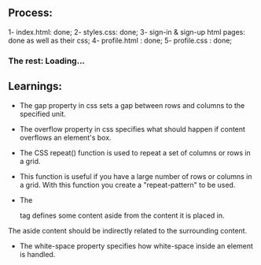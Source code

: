 ## Process:

1- index.html: done;
2- styles.css: done;
3- sign-in & sign-up html pages: done as well as their css;
4- profile.html : done;
5- profile.css :  done;


### The rest: Loading...


## Learnings:

- The gap property in css sets a gap between rows and columns to the specified unit.

- The overflow property in css specifies what should happen if content overflows an element's box.

- The CSS repeat() function is used to repeat a set of columns or rows in a grid.

- This function is useful if you have a large number of rows or columns in a grid. With this function you create a "repeat-pattern" to be used.

- The <aside> tag defines some content aside from the content it is placed in.

The aside content should be indirectly related to the surrounding content.

- The white-space property specifies how white-space inside an element is handled.

